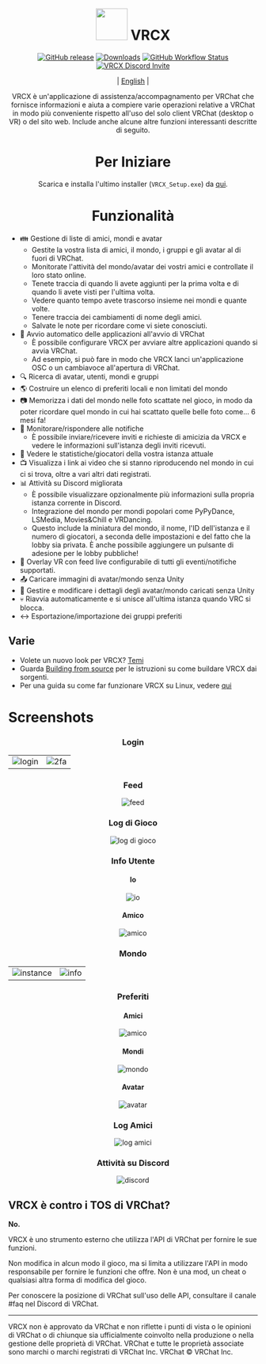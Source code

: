 <div align="center">

# <img src="https://raw.githubusercontent.com/vrcx-team/VRCX/master/images/VRCX.ico" width="64" height="64"> </img> VRCX

[![GitHub release](https://img.shields.io/github/release/vrcx-team/VRCX.svg)](https://github.com/vrcx-team/VRCX/releases/latest)
[![Downloads](https://img.shields.io/github/downloads/vrcx-team/VRCX/total?color=6451f1)](https://github.com/vrcx-team/VRCX/releases/latest)
[![GitHub Workflow Status](https://github.com/vrcx-team/VRCX/actions/workflows/github_actions.yml/badge.svg)](https://github.com/vrcx-team/VRCX/actions/workflows/github_actions.yml)
[![VRCX Discord Invite](https://img.shields.io/discord/854071236363550763?color=%237289DA&logo=discord&logoColor=white&label=discord)](https://vrcx.app/discord)

| [English](/README.md) |

VRCX è un'applicazione di assistenza/accompagnamento per VRChat che fornisce informazioni e aiuta a compiere varie operazioni relative a VRChat in modo più conveniente rispetto all'uso del solo client VRChat (desktop o VR) o del sito web. Include anche alcune altre funzioni interessanti descritte di seguito.

# Per Iniziare

<div align="center">

Scarica e installa l'ultimo installer (`VRCX_Setup.exe`) da [qui](https://github.com/vrcx-team/VRCX/releases/latest).

# Funzionalità

<div align="left">

- :family: Gestione di liste di amici, mondi e avatar
    - Gestite la vostra lista di amici, il mondo, i gruppi e gli avatar al di fuori di VRChat.
    - Monitorate l'attività del mondo/avatar dei vostri amici e controllate il loro stato online.
    - Tenete traccia di quando li avete aggiunti per la prima volta e di quando li avete visti per l'ultima volta.
    - Vedere quanto tempo avete trascorso insieme nei mondi e quante volte.
    - Tenere traccia dei cambiamenti di nome degli amici.
    - Salvate le note per ricordare come vi siete conosciuti.
- :electric_plug: Avvio automatico delle applicazioni all'avvio di VRChat
    - È possibile configurare VRCX per avviare altre applicazioni quando si avvia VRChat.
    - Ad esempio, si può fare in modo che VRCX lanci un'applicazione OSC o un cambiavoce all'apertura di VRChat.
- :mag: Ricerca di avatar, utenti, mondi e gruppi
- :earth_americas: Costruire un elenco di preferiti locali e non limitati del mondo
- :camera: Memorizza i dati del mondo nelle foto scattate nel gioco, in modo da poter ricordare quel mondo in cui hai scattato quelle belle foto come... 6 mesi fa!
- :bell: Monitorare/rispondere alle notifiche
    - È possibile inviare/ricevere inviti e richieste di amicizia da VRCX e vedere le informazioni sull'istanza degli inviti ricevuti.
- :scroll: Vedere le statistiche/giocatori della vostra istanza attuale
- :tv: Visualizza i link ai video che si stanno riproducendo nel mondo in cui ci si trova, oltre a vari altri dati registrati.
- :bar_chart: Attività su Discord migliorata
    - È possibile visualizzare opzionalmente più informazioni sulla propria istanza corrente in Discord.
    - Integrazione del mondo per mondi popolari come PyPyDance, LSMedia, Movies&Chill e VRDancing.
    - Questo include la miniatura del mondo, il nome, l'ID dell'istanza e il numero di giocatori, a seconda delle impostazioni e del fatto che la lobby sia privata. È anche possibile aggiungere un pulsante di adesione per le lobby pubbliche!
- :crystal_ball: Overlay VR con feed live configurabile di tutti gli eventi/notifiche supportati.
- :outbox_tray: Caricare immagini di avatar/mondo senza Unity
- :page_facing_up: Gestire e modificare i dettagli degli avatar/mondo caricati senza Unity
- :skull: Riavvia automaticamente e si unisce all'ultima istanza quando VRC si blocca.
- :left_right_arrow: Esportazione/importazione dei gruppi preferiti

## Varie

- Volete un nuovo look per VRCX? [Temi](https://github.com/vrcx-team/VRCX/wiki/Themes)
- Guarda [Building from source](https://github.com/vrcx-team/VRCX/wiki/Building-from-source) per le istruzioni su come buildare VRCX dai sorgenti.
- Per una guida su come far funzionare VRCX su Linux, vedere [qui](https://github.com/vrcx-team/VRCX/wiki/Running-VRCX-on-Linux)

# Screenshots

<div align="center">

<h3>Login</h3>

<table>
  <tr>
    <td align="center"><img src="https://github-production-user-asset-6210df.s3.amazonaws.com/82102170/251994190-5e6a961e-b2fe-4d3b-bf66-455d8626b8bf.png" alt="login"></td>
    <td align="center"><img src="https://github-production-user-asset-6210df.s3.amazonaws.com/82102170/251994414-a21faf59-6199-45de-94e7-a093a6b8c0ac.png" alt="2fa"></td>
  </tr>
</table>

<h3>Feed</h3>

<img src="https://github-production-user-asset-6210df.s3.amazonaws.com/82102170/251987020-9839a2c9-47db-4271-b1bf-8e07669a7056.png" alt="feed">

<h3>Log di Gioco</h3>

<img src="https://github-production-user-asset-6210df.s3.amazonaws.com/82102170/251987498-b82266ed-131d-42ad-be2f-b167f24acf9f.png" alt="log di gioco">

<h3>Info Utente</h3>

<h4>Io</h4>

<img src="https://github-production-user-asset-6210df.s3.amazonaws.com/82102170/251990237-0c863d27-141c-4447-82de-4279ab8973ea.png" alt="io">

<h4>Amico</h4>

<img src="https://github-production-user-asset-6210df.s3.amazonaws.com/82102170/251989666-8f918786-e632-451d-be29-f92d2c681b80.png" alt="amico">

<h3>Mondo</h3>

<table>
  <tr>
    <td align="center"><img src="https://github-production-user-asset-6210df.s3.amazonaws.com/82102170/251991003-37a986bb-470c-442b-8ada-31918f7b2017.png" alt="instance"></td>
    <td align="center"><img src="https://github-production-user-asset-6210df.s3.amazonaws.com/82102170/251991217-0d40846f-ac08-48c0-8e4d-18c35fe0999b.png" alt="info"></td>
  </tr>
</table>

<h3>Preferiti</h3>

<h4>Amici</h4>

<img src="https://github-production-user-asset-6210df.s3.amazonaws.com/82102170/251992424-ba406d0f-787e-4e2d-89bd-4caa0a05d31f.png" alt="amico">

<h4>Mondi</h4>

<img src="https://github-production-user-asset-6210df.s3.amazonaws.com/82102170/251992950-8f2c6cdc-dc9a-4a60-b59f-9fa80d071359.png" alt="mondo">

<h4>Avatar</h4>

<img src="https://github-production-user-asset-6210df.s3.amazonaws.com/82102170/251993408-66d11100-15a8-484f-b9fd-82be1516c9be.png" alt="avatar">

<h3>Log Amici</h3>

<img src="https://github-production-user-asset-6210df.s3.amazonaws.com/82102170/251993741-e2033095-4ceb-4552-8b79-9285325c1e49.png" alt="log amici">

<h3>Attività su Discord</h3>

<img src="https://github-production-user-asset-6210df.s3.amazonaws.com/82102170/251997318-5a71249c-59fc-4ad6-9194-d6b1d4165600.png" alt="discord">

<!-- Le altre immagini saranno simili a questa -->
</div>

## VRCX è contro i TOS di VRChat?

**No.**

VRCX è uno strumento esterno che utilizza l'API di VRChat per fornire le sue funzioni.

Non modifica in alcun modo il gioco, ma si limita a utilizzare l'API in modo responsabile per fornire le funzioni che offre. Non è una mod, un cheat o qualsiasi altra forma di modifica del gioco.

Per conoscere la posizione di VRChat sull'uso delle API, consultare il canale #faq nel Discord di VRChat.

---

VRCX non è approvato da VRChat e non riflette i punti di vista o le opinioni di VRChat o di chiunque sia ufficialmente coinvolto nella produzione o nella gestione delle proprietà di VRChat. VRChat e tutte le proprietà associate sono marchi o marchi registrati di VRChat Inc. VRChat © VRChat Inc.
